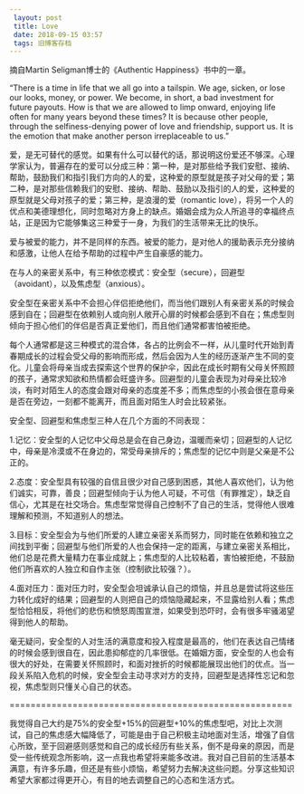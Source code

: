 ```yaml
---
 layout: post
 title: Love
 date: 2018-09-15 03:57
 tags: 旧博客存档
---
```

摘自Martin Seligman博士的《Authentic Happiness》书中的一章。

“There is a time in life that we all go into a tailspin. We age, sicken, or
lose our looks, money, or power. We become, in short, a bad investment for
future payouts. How is that we are allowed to limp onward, enjoying life often
for many years beyond these times? It is because other people, through  the
selfiness-denying power of love and friendship, support us. It is the emotion
that make another person irreplaceable to us.”

爱，是无可替代的感觉。如果有什么可以替代的话，那说明这份爱还不够深。心理学家认为，普遍存在的爱可以分成三种：第一种，是对那些给予我们安慰、接纳、帮助，鼓励我们和指引我们方向的人的爱，这种爱的原型就是孩子对父母的爱；第二种，是对那些信赖我们的安慰、接纳、帮助、鼓励以及指引的人的爱，这种爱的原型就是父母对孩子的爱；第三种，是浪漫的爱（romantic
love），将另一个人的优点和美德理想化，同时忽略对方身上的缺点。婚姻会成为众人所追寻的幸福终点站，正是因为它能够集这三种爱于一身，为我们的生活带来无比的快乐。

爱与被爱的能力，并不是同样的东西。被爱的能力，是对他人的援助表示充分接纳和感激，让他人在给予帮助的过程中产生自豪感的能力。

在与人的亲密关系中，有三种依恋模式：安全型（secure），回避型（avoidant），以及焦虑型（anxious）。

安全型在亲密关系中不会担心伴侣拒绝他们，而当他们跟别人有亲密关系的时候会感到自在；回避型在依赖别人或向别人敞开心扉的时候都会感到不自在；焦虑型则倾向于担心他们的伴侣是否真正爱他们，而且他们通常都害怕被拒绝。

每个人通常都是这三种模式的混合体，各占的比例会不一样，从儿童时代开始到青春期成长的过程会受父母的影响而形成，然后会因为人生的经历逐渐产生不同的变化。儿童会将母亲当成去探索这个世界的保护伞，因此在成长时期有父母关怀照顾的孩子，通常求知欲和热情都会旺盛许多。回避型的儿童会表现为对母亲比较冷淡，有时对陌生人的态度会跟对母亲的态度差不多；而焦虑型的小孩会很在意母亲是否在旁边，一刻都不能离开，而且面对陌生人时会比较紧张。

安全型、回避型和焦虑型三种人在几个方面的不同表现：

1.记忆：安全型的人记忆中父母总是会在自己身边，温暖而亲切；回避型的人记忆中，母亲是冷漠或不在身边的，常受母亲排斥的；焦虑型的记忆中则是父亲是不公正的。

2.态度：安全型具有较强的自信且很少对自己感到困惑，其他人喜欢他们，认为他们诚实，可靠，善良；回避型倾向于认为他人可疑，不可信（有罪推定），缺乏自信心，尤其是在社交场合。焦虑型常觉得自己控制不了自己的生活，觉得他人很难理解和预测，不知道别人的想法。

3.目标：安全型会为与他们所爱的人建立亲密关系而努力，同时能在依赖和独立之间找到平衡；回避型与他们所爱的人也会保持一定的距离，与建立亲密关系相比，他们总是花费大量精力在事业成就上；焦虑型的人比较粘着，害怕被拒绝，不鼓励他们所喜欢的人独立和自作主张（控制欲比较强？）。

4.面对压力：面对压力时，安全型会坦诚承认自己的烦恼，并且总是尝试将这些压力转化成好的结果；回避型的人则把自己的烦恼隐藏起来，不显露给别人看；焦虑型恰恰相反，将他们的悲伤和愤怒周围宣泄，如果受到恐吓时，会有很多牢骚渴望得到他人的帮助。

毫无疑问，安全型的人对生活的满意度和投入程度是最高的，他们在表达自己情绪的时候会感到很自在，因此患抑郁症的几率很低。在婚姻方面，安全型的人也会有很大的好处，在需要关怀照顾时，和面对挫折的时候都能展现出他们的优点。当一段关系陷入危机的时候，安全型会主动寻求对方的支持，回避型是选择性忘记和忽视，焦虑型则只懂关心自己的状态。

======================================================

我觉得自己大约是75%的安全型+15%的回避型+10%的焦虑型吧，对比上次测试，自己的焦虑感大幅降低了，可能是由于自己积极主动地面对生活，增强了自信心所致，至于回避感则感觉和自己的成长经历有些关系，倒不是母亲的原因，而是受一些传统观念所影响，这一点我也希望将来能多改进。我对自己目前的生活基本满意，有许多乐趣，但还是有些小烦恼，希望努力去解决这些问题。分享这些知识希望大家都过得更开心，有目的地去调整自己的心态和生活方式。

